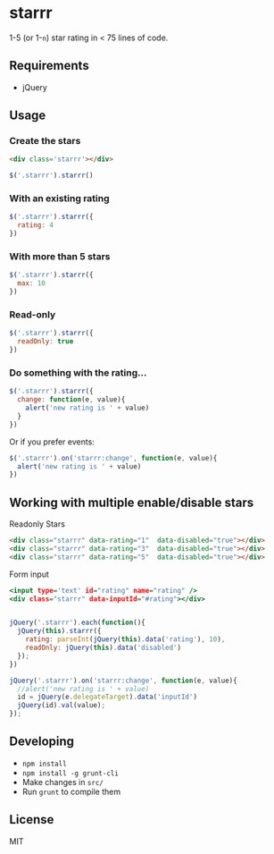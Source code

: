 starrr
======

1-5 (or 1-`n`) star rating in < 75 lines of code.

## Requirements

- jQuery

## Usage

### Create the stars

```html
<div class='starrr'></div>
```

```js
$('.starrr').starrr()
```

### With an existing rating

```js
$('.starrr').starrr({
  rating: 4
})
```

### With more than 5 stars

```js
$('.starrr').starrr({
  max: 10
})
```

### Read-only

```js
$('.starrr').starrr({
  readOnly: true
})
```

### Do something with the rating...

```js
$('.starrr').starrr({
  change: function(e, value){
    alert('new rating is ' + value)
  }
})
```

Or if you prefer events:

```js
$('.starrr').on('starrr:change', function(e, value){
  alert('new rating is ' + value)
})
```


## Working with multiple enable/disable stars

Readonly Stars

```html
<div class="starrr" data-rating="1"  data-disabled="true"></div>
<div class="starrr" data-rating="3"  data-disabled="true"></div>
<div class="starrr" data-rating="5"  data-disabled="true"></div>
```

Form input

```htm
<input type='text' id="rating" name="rating" />
<div class="starrr" data-inputId="#rating"></div>
```



```js

jQuery('.starrr').each(function(){
  jQuery(this).starrr({
    rating: parseInt(jQuery(this).data('rating'), 10),
    readOnly: jQuery(this).data('disabled')
  });
})

jQuery('.starrr').on('starrr:change', function(e, value){
  //alert('new rating is ' + value)
  id = jQuery(e.delegateTarget).data('inputId')
  jQuery(id).val(value);
});
```

## Developing

- `npm install`
- `npm install -g grunt-cli`
- Make changes in `src/`
- Run `grunt` to compile them

## License

MIT
